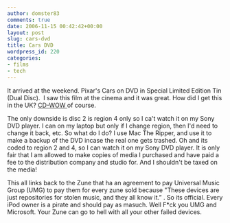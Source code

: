 ```yaml
---
author: domster83
comments: true
date: 2006-11-15 00:42:42+00:00
layout: post
slug: cars-dvd
title: Cars DVD
wordpress_id: 220
categories:
- films
- tech
---
```


It arrived at the weekend. Pixar's Cars on DVD in Special Limited Edition Tin (Dual Disc).  I saw this film at the cinema and it was great. How did I get this in the UK? [CD-WOW ](http://www.cd-wow.com)of course.




The only downside is disc 2 is region 4 only so I ca't watch it on my Sony DVD player. I can on my laptop but only if I change region, then I'd need to change it back, etc. So what do I do? I use Mac The Ripper, and use it to make a backup of the DVD incase the real one gets trashed. Oh and its coded to region 2 and 4, so I can watch it on my Sony DVD player. It is only fair that I am allowed to make copies of media I purchased and have paid a fee to the distribution company and studio for. And I shouldn't be taxed on the media!




This all links back to the Zune that ha an agreement to pay Universal Music Group (UMG) to pay them for every zune sold because "These devices are just repositories for stolen music, and they all know it.” . So its official. Every iPod owner is a pirate and should pay as masuch. Well F*ck you UMG and Microsoft. Your Zune can go to hell with all your other failed devices.
